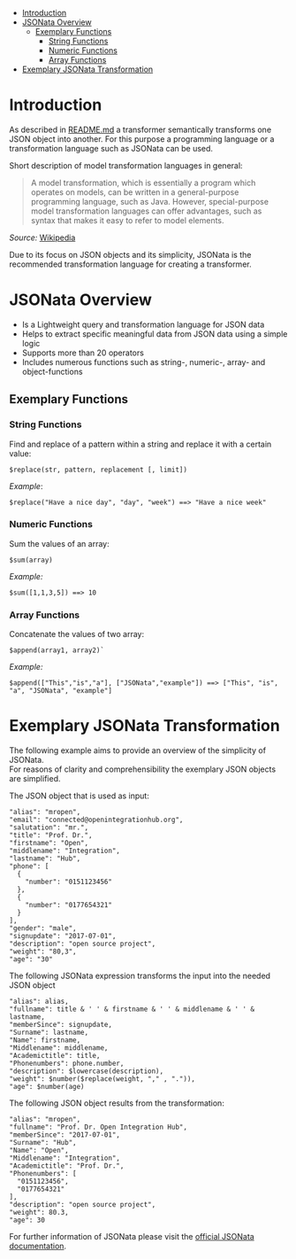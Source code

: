<!-- TOC depthFrom:1 depthTo:6 withLinks:1 updateOnSave:1 orderedList:0 -->

- [Introduction](#introduction)
- [JSONata Overview](#jsonata-overview)
	- [Exemplary Functions](#exemplary-functions)
		- [String Functions](#string-functions)
		- [Numeric Functions](#numeric-functions)
		- [Array Functions](#array-functions)
- [Exemplary JSONata Transformation](#exemplary-jsonata-transformation)

<!-- /TOC -->
# Introduction
As described in [README.md](/REAMDE.md) a transformer semantically transforms one JSON object into another. For this purpose a programming language or a transformation language such as JSONata can be used. <br>

Short description of model transformation languages in general:

> A model transformation, which is essentially a program which operates on models, can be written in a general-purpose programming language, such as Java. However, special-purpose model transformation languages can offer advantages, such as syntax that makes it easy to refer to model elements.

_Source:_ [Wikipedia](https://en.wikipedia.org/wiki/Model_transformation_language)

Due to its focus on JSON objects and its simplicity, JSONata is the recommended transformation language for creating a transformer.

# JSONata Overview
- Is a Lightweight query and transformation language for JSON data
- Helps to extract specific meaningful data from JSON data using a simple logic
- Supports more than 20 operators
- Includes numerous functions such as string-, numeric-, array- and object-functions

## Exemplary Functions
### String Functions
Find and replace of a pattern within a string and replace it with a certain value:
```
$replace(str, pattern, replacement [, limit])
```

_Example_:
```
$replace("Have a nice day", "day", "week") ==> "Have a nice week"
```

### Numeric Functions
Sum the values of an array:
```
$sum(array)
```

_Example:_
```
$sum([1,1,3,5]) ==> 10
```

### Array Functions
Concatenate the values of two array:
```
$append(array1, array2)`
```

_Example:_
```
$append(["This","is","a"], ["JSONata","example"]) ==> ["This", "is", "a", "JSONata", "example"]
```


# Exemplary JSONata Transformation
The following example aims to provide an overview of the simplicity of JSONata.<br>
For reasons of clarity and comprehensibility the exemplary JSON objects are simplified.

The JSON object that is used as input:

```
"alias": "mropen",
"email": "connected@openintegrationhub.org",
"salutation": "mr.",
"title": "Prof. Dr.",
"firstname": "Open",
"middlename": "Integration",
"lastname": "Hub",
"phone": [
  {
    "number": "0151123456"
  },
  {
    "number": "0177654321"
  }
],
"gender": "male",
"signupdate": "2017-07-01",
"description": "open source project",
"weight": "80,3",
"age": "30"

```
The following JSONata expression transforms the input into the needed JSON object
```
"alias": alias,
"fullname": title & ' ' & firstname & ' ' & middlename & ' ' & lastname,
"memberSince": signupdate,
"Surname": lastname,
"Name": firstname,
"Middlename": middlename,
"Academictitle": title,
"Phonenumbers": phone.number,
"description": $lowercase(description),
"weight": $number($replace(weight, "," , ".")),
"age": $number(age)
```
The following JSON object results from the transformation:
```
"alias": "mropen",
"fullname": "Prof. Dr. Open Integration Hub",
"memberSince": "2017-07-01",
"Surname": "Hub",
"Name": "Open",
"Middlename": "Integration",
"Academictitle": "Prof. Dr.",
"Phonenumbers": [
  "0151123456",
  "0177654321"
],
"description": "open source project",
"weight": 80.3,
"age": 30
```

For further information of JSONata please visit the [official JSONata documentation](http://jsonata.org/).

